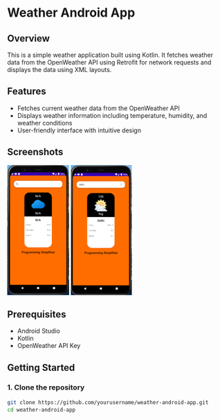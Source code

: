 # Weather Android App

## Overview

This is a simple weather application built using Kotlin. It fetches weather data from the OpenWeather API using Retrofit for network requests and displays the data using XML layouts.

## Features

- Fetches current weather data from the OpenWeather API
- Displays weather information including temperature, humidity, and weather conditions
- User-friendly interface with intuitive design

## Screenshots

<img src="app/src/main/res/drawable/one.png" height=300px/>
<img src="app/src/main/res/drawable/two.png" height=300px/>

## Prerequisites

- Android Studio
- Kotlin
- OpenWeather API Key

## Getting Started

### 1. Clone the repository

```bash
git clone https://github.com/yourusername/weather-android-app.git
cd weather-android-app
